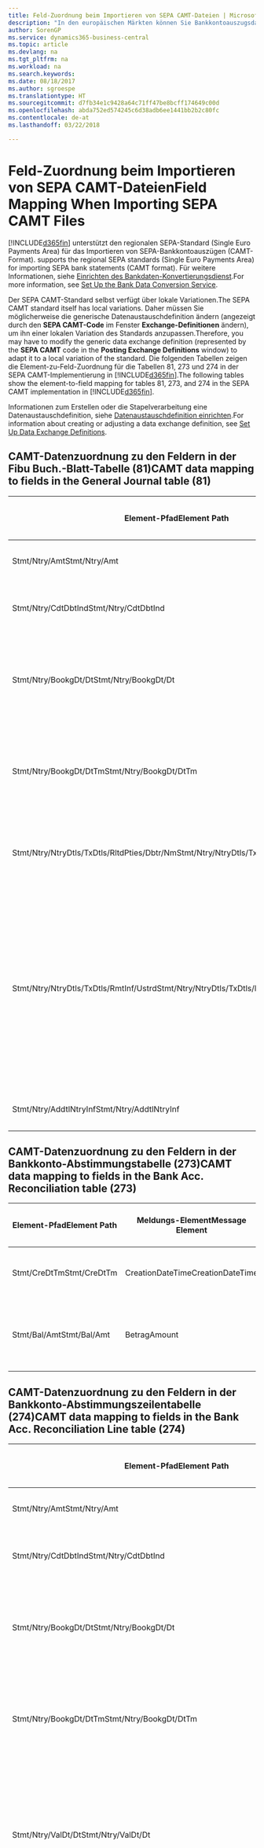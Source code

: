 ```yaml
---
title: Feld-Zuordnung beim Importieren von SEPA CAMT-Dateien | Microsoft Docs
description: "In den europäischen Märkten können Sie Bankkontoauszugsdateien in den regionalen SEPA-Standards  (einzelner Eurozahlungs-Bereich) importieren."
author: SorenGP
ms.service: dynamics365-business-central
ms.topic: article
ms.devlang: na
ms.tgt_pltfrm: na
ms.workload: na
ms.search.keywords: 
ms.date: 08/18/2017
ms.author: sgroespe
ms.translationtype: HT
ms.sourcegitcommit: d7fb34e1c9428a64c71ff47be8bcff174649c00d
ms.openlocfilehash: abda752ed574245c6d38adb6ee1441bb2b2c80fc
ms.contentlocale: de-at
ms.lasthandoff: 03/22/2018

---
```

# <a name="field-mapping-when-importing-sepa-camt-files"></a><span data-ttu-id="bcfa7-103">Feld-Zuordnung beim Importieren von SEPA CAMT-Dateien</span><span class="sxs-lookup"><span data-stu-id="bcfa7-103">Field Mapping When Importing SEPA CAMT Files</span></span>
[!INCLUDE[d365fin](includes/d365fin_md.md)]<span data-ttu-id="bcfa7-104"> unterstützt den regionalen SEPA-Standard (Single Euro Payments Area) für das Importieren von SEPA-Bankkontoauszügen (CAMT-Format).</span><span class="sxs-lookup"><span data-stu-id="bcfa7-104"> supports the regional SEPA standards (Single Euro Payments Area) for importing SEPA bank statements (CAMT format).</span></span> <span data-ttu-id="bcfa7-105">Für weitere Informationen, siehe [Einrichten des Bankdaten-Konvertierungsdienst](bank-how-setup-bank-data-conversion-service.md).</span><span class="sxs-lookup"><span data-stu-id="bcfa7-105">For more information, see [Set Up the Bank Data Conversion Service](bank-how-setup-bank-data-conversion-service.md).</span></span>  

 <span data-ttu-id="bcfa7-106">Der SEPA CAMT-Standard selbst verfügt über lokale Variationen.</span><span class="sxs-lookup"><span data-stu-id="bcfa7-106">The SEPA CAMT standard itself has local variations.</span></span> <span data-ttu-id="bcfa7-107">Daher müssen Sie möglicherweise die generische Datenaustauschdefinition ändern (angezeigt durch den **SEPA CAMT-Code** im Fenster **Exchange-Definitionen** ändern), um ihn einer lokalen Variation des Standards anzupassen.</span><span class="sxs-lookup"><span data-stu-id="bcfa7-107">Therefore, you may have to modify the generic data exchange definition (represented by the **SEPA CAMT** code in the **Posting Exchange Definitions** window) to adapt it to a local variation of the standard.</span></span> <span data-ttu-id="bcfa7-108">Die folgenden Tabellen zeigen die Element-zu-Feld-Zuordnung für die Tabellen 81, 273 und 274 in der SEPA CAMT-Implementierung in [!INCLUDE[d365fin](includes/d365fin_md.md)].</span><span class="sxs-lookup"><span data-stu-id="bcfa7-108">The following tables show the element-to-field mapping for tables 81, 273, and 274 in the SEPA CAMT implementation in [!INCLUDE[d365fin](includes/d365fin_md.md)].</span></span>  

 <span data-ttu-id="bcfa7-109">Informationen zum Erstellen oder die Stapelverarbeitung eine Datenaustauschdefinition, siehe [Datenaustauschdefinition einrichten](across-how-to-set-up-data-exchange-definitions.md).</span><span class="sxs-lookup"><span data-stu-id="bcfa7-109">For information about creating or adjusting a data exchange definition, see [Set Up Data Exchange Definitions](across-how-to-set-up-data-exchange-definitions.md).</span></span>  

## <a name="camt-data-mapping-to-fields-in-the-general-journal-table-81"></a><span data-ttu-id="bcfa7-110">CAMT-Datenzuordnung zu den Feldern in der Fibu Buch.-Blatt-Tabelle (81)</span><span class="sxs-lookup"><span data-stu-id="bcfa7-110">CAMT data mapping to fields in the General Journal table (81)</span></span>  

|<span data-ttu-id="bcfa7-111">Element-Pfad</span><span class="sxs-lookup"><span data-stu-id="bcfa7-111">Element Path</span></span>|<span data-ttu-id="bcfa7-112">Meldungs-Element</span><span class="sxs-lookup"><span data-stu-id="bcfa7-112">Message Element</span></span>|<span data-ttu-id="bcfa7-113">Datentyp</span><span class="sxs-lookup"><span data-stu-id="bcfa7-113">Data Type</span></span>|<span data-ttu-id="bcfa7-114">Beschreibung</span><span class="sxs-lookup"><span data-stu-id="bcfa7-114">Description</span></span>|<span data-ttu-id="bcfa7-115">Kennzeichen mit negativem Zeichen</span><span class="sxs-lookup"><span data-stu-id="bcfa7-115">Negative-Sign Identifier</span></span>|<span data-ttu-id="bcfa7-116">Feldnr.</span><span class="sxs-lookup"><span data-stu-id="bcfa7-116">Field No.</span></span>|<span data-ttu-id="bcfa7-117">Feldname</span><span class="sxs-lookup"><span data-stu-id="bcfa7-117">Field Name</span></span>|  
|------------------|---------------------|---------------|-----------------|-------------------------------|---------------|----------------|  
|<span data-ttu-id="bcfa7-118">Stmt/Ntry/Amt</span><span class="sxs-lookup"><span data-stu-id="bcfa7-118">Stmt/Ntry/Amt</span></span>|<span data-ttu-id="bcfa7-119">Betrag</span><span class="sxs-lookup"><span data-stu-id="bcfa7-119">Amount</span></span>|<span data-ttu-id="bcfa7-120">Dezimal</span><span class="sxs-lookup"><span data-stu-id="bcfa7-120">Decimal</span></span>|<span data-ttu-id="bcfa7-121">Der Geldbetrag im Bargeldposten</span><span class="sxs-lookup"><span data-stu-id="bcfa7-121">The amount of money in the cash entry</span></span>||<span data-ttu-id="bcfa7-122">13</span><span class="sxs-lookup"><span data-stu-id="bcfa7-122">13</span></span>|<span data-ttu-id="bcfa7-123">Betrag</span><span class="sxs-lookup"><span data-stu-id="bcfa7-123">Amount</span></span>|  
|<span data-ttu-id="bcfa7-124">Stmt/Ntry/CdtDbtInd</span><span class="sxs-lookup"><span data-stu-id="bcfa7-124">Stmt/Ntry/CdtDbtInd</span></span>|<span data-ttu-id="bcfa7-125">CreditDebitIndicator</span><span class="sxs-lookup"><span data-stu-id="bcfa7-125">CreditDebitIndicator</span></span>|<span data-ttu-id="bcfa7-126">Text</span><span class="sxs-lookup"><span data-stu-id="bcfa7-126">Text</span></span>|<span data-ttu-id="bcfa7-127">Gibt an, ob der Posten ein Habenbetrag oder ein Sollposten ist</span><span class="sxs-lookup"><span data-stu-id="bcfa7-127">Indicates whether the entry is a credit or a debit entry</span></span>|<span data-ttu-id="bcfa7-128">DBIT</span><span class="sxs-lookup"><span data-stu-id="bcfa7-128">DBIT</span></span>|<span data-ttu-id="bcfa7-129">13</span><span class="sxs-lookup"><span data-stu-id="bcfa7-129">13</span></span>|<span data-ttu-id="bcfa7-130">Betrag</span><span class="sxs-lookup"><span data-stu-id="bcfa7-130">Amount</span></span>|  
|<span data-ttu-id="bcfa7-131">Stmt/Ntry/BookgDt/Dt</span><span class="sxs-lookup"><span data-stu-id="bcfa7-131">Stmt/Ntry/BookgDt/Dt</span></span>|<span data-ttu-id="bcfa7-132">Datum</span><span class="sxs-lookup"><span data-stu-id="bcfa7-132">Date</span></span>|<span data-ttu-id="bcfa7-133">Datum</span><span class="sxs-lookup"><span data-stu-id="bcfa7-133">Date</span></span>|<span data-ttu-id="bcfa7-134">Das Datum der Buchung eines Postens auf einem Konto oder in den Büchern des Buchhaltungsservices.</span><span class="sxs-lookup"><span data-stu-id="bcfa7-134">The date when an entry is posted to an account on the account servicer's books</span></span>||<span data-ttu-id="bcfa7-135">5</span><span class="sxs-lookup"><span data-stu-id="bcfa7-135">5</span></span>|<span data-ttu-id="bcfa7-136">Buchungsdatum</span><span class="sxs-lookup"><span data-stu-id="bcfa7-136">Posting Date</span></span>|  
|<span data-ttu-id="bcfa7-137">Stmt/Ntry/BookgDt/DtTm</span><span class="sxs-lookup"><span data-stu-id="bcfa7-137">Stmt/Ntry/BookgDt/DtTm</span></span>|<span data-ttu-id="bcfa7-138">DateTime</span><span class="sxs-lookup"><span data-stu-id="bcfa7-138">DateTime</span></span>|<span data-ttu-id="bcfa7-139">DateTime</span><span class="sxs-lookup"><span data-stu-id="bcfa7-139">DateTime</span></span>|<span data-ttu-id="bcfa7-140">Das Datum und die Uhrzeit der Buchung eines Postens auf einem Konto oder in den Büchern des Buchhaltungsservices.</span><span class="sxs-lookup"><span data-stu-id="bcfa7-140">The date and time when an entry is posted to an account on the account servicer's books</span></span>||<span data-ttu-id="bcfa7-141">5</span><span class="sxs-lookup"><span data-stu-id="bcfa7-141">5</span></span>|<span data-ttu-id="bcfa7-142">Buchungsdatum</span><span class="sxs-lookup"><span data-stu-id="bcfa7-142">Posting Date</span></span>|  
|<span data-ttu-id="bcfa7-143">Stmt/Ntry/NtryDtls/TxDtls/RltdPties/Dbtr/Nm</span><span class="sxs-lookup"><span data-stu-id="bcfa7-143">Stmt/Ntry/NtryDtls/TxDtls/RltdPties/Dbtr/Nm</span></span>|<span data-ttu-id="bcfa7-144">Name</span><span class="sxs-lookup"><span data-stu-id="bcfa7-144">Name</span></span>|<span data-ttu-id="bcfa7-145">Text</span><span class="sxs-lookup"><span data-stu-id="bcfa7-145">Text</span></span>|<span data-ttu-id="bcfa7-146">Der Name der Partei, die einen Geldbetrag an das (wesentlichen) schuldet können</span><span class="sxs-lookup"><span data-stu-id="bcfa7-146">The name of the party that owes an amount of money to the (ultimate) creditor</span></span>||<span data-ttu-id="bcfa7-147">1221</span><span class="sxs-lookup"><span data-stu-id="bcfa7-147">1221</span></span>|<span data-ttu-id="bcfa7-148">Informationen Zahlender</span><span class="sxs-lookup"><span data-stu-id="bcfa7-148">Payer Information</span></span>|  
|<span data-ttu-id="bcfa7-149">Stmt/Ntry/NtryDtls/TxDtls/RmtInf/Ustrd</span><span class="sxs-lookup"><span data-stu-id="bcfa7-149">Stmt/Ntry/NtryDtls/TxDtls/RmtInf/Ustrd</span></span>|<span data-ttu-id="bcfa7-150">Unstrukturiert</span><span class="sxs-lookup"><span data-stu-id="bcfa7-150">Unstructured</span></span>|<span data-ttu-id="bcfa7-151">Text</span><span class="sxs-lookup"><span data-stu-id="bcfa7-151">Text</span></span>|<span data-ttu-id="bcfa7-152">Informationen, die angegeben werden, um Abgleichen/Abstimmung eines Postens mit den Artikeln zu aktivieren, die die Zahlung abgleichen soll, wie etwa Handelsrechnungen in einem Debitorensystem, in unstrukturierter Form.</span><span class="sxs-lookup"><span data-stu-id="bcfa7-152">Information supplied to enable the matching/reconciliation of an entry with the items that the payment is intended to settle, such as commercial invoices in an accounts-receivable system, in an unstructured form</span></span>||<span data-ttu-id="bcfa7-153">8</span><span class="sxs-lookup"><span data-stu-id="bcfa7-153">8</span></span>|<span data-ttu-id="bcfa7-154">Beschreibung</span><span class="sxs-lookup"><span data-stu-id="bcfa7-154">Description</span></span>|  
|<span data-ttu-id="bcfa7-155">Stmt/Ntry/AddtlNtryInf</span><span class="sxs-lookup"><span data-stu-id="bcfa7-155">Stmt/Ntry/AddtlNtryInf</span></span>|<span data-ttu-id="bcfa7-156">ZusätzlicheEingabeInformationen</span><span class="sxs-lookup"><span data-stu-id="bcfa7-156">AdditionalEntryInformation</span></span>|<span data-ttu-id="bcfa7-157">Text</span><span class="sxs-lookup"><span data-stu-id="bcfa7-157">Text</span></span>|<span data-ttu-id="bcfa7-158">Zusätzliche Informationen zu der Eingabe</span><span class="sxs-lookup"><span data-stu-id="bcfa7-158">Additional information about the entry</span></span>||<span data-ttu-id="bcfa7-159">1222</span><span class="sxs-lookup"><span data-stu-id="bcfa7-159">1222</span></span>|<span data-ttu-id="bcfa7-160">Transaktionsinformationen</span><span class="sxs-lookup"><span data-stu-id="bcfa7-160">Transaction Information</span></span>|  

## <a name="camt-data-mapping-to-fields-in-the-bank-acc-reconciliation-table-273"></a><span data-ttu-id="bcfa7-161">CAMT-Datenzuordnung zu den Feldern in der Bankkonto-Abstimmungstabelle (273)</span><span class="sxs-lookup"><span data-stu-id="bcfa7-161">CAMT data mapping to fields in the Bank Acc. Reconciliation table (273)</span></span>  

|<span data-ttu-id="bcfa7-162">Element-Pfad</span><span class="sxs-lookup"><span data-stu-id="bcfa7-162">Element Path</span></span>|<span data-ttu-id="bcfa7-163">Meldungs-Element</span><span class="sxs-lookup"><span data-stu-id="bcfa7-163">Message Element</span></span>|<span data-ttu-id="bcfa7-164">Datentyp</span><span class="sxs-lookup"><span data-stu-id="bcfa7-164">Data Type</span></span>|<span data-ttu-id="bcfa7-165">Beschreibung</span><span class="sxs-lookup"><span data-stu-id="bcfa7-165">Description</span></span>|<span data-ttu-id="bcfa7-166">Kennzeichen mit negativem Zeichen</span><span class="sxs-lookup"><span data-stu-id="bcfa7-166">Negative-Sign Identifier</span></span>|<span data-ttu-id="bcfa7-167">Feldnr.</span><span class="sxs-lookup"><span data-stu-id="bcfa7-167">Field No.</span></span>|<span data-ttu-id="bcfa7-168">Feldname</span><span class="sxs-lookup"><span data-stu-id="bcfa7-168">Field Name</span></span>|  
|------------------|---------------------|---------------|-----------------|-------------------------------|---------------|----------------|  
|<span data-ttu-id="bcfa7-169">Stmt/CreDtTm</span><span class="sxs-lookup"><span data-stu-id="bcfa7-169">Stmt/CreDtTm</span></span>|<span data-ttu-id="bcfa7-170">CreationDateTime</span><span class="sxs-lookup"><span data-stu-id="bcfa7-170">CreationDateTime</span></span>|<span data-ttu-id="bcfa7-171">Datum</span><span class="sxs-lookup"><span data-stu-id="bcfa7-171">Date</span></span>|<span data-ttu-id="bcfa7-172">Das Datum und die Uhrzeit der Erstellung der Nachricht.</span><span class="sxs-lookup"><span data-stu-id="bcfa7-172">The date and time when the message was created</span></span>||<span data-ttu-id="bcfa7-173">3</span><span class="sxs-lookup"><span data-stu-id="bcfa7-173">3</span></span>|<span data-ttu-id="bcfa7-174">Auszugsdatum</span><span class="sxs-lookup"><span data-stu-id="bcfa7-174">Statement Date</span></span>|  
|<span data-ttu-id="bcfa7-175">Stmt/Bal/Amt</span><span class="sxs-lookup"><span data-stu-id="bcfa7-175">Stmt/Bal/Amt</span></span>|<span data-ttu-id="bcfa7-176">Betrag</span><span class="sxs-lookup"><span data-stu-id="bcfa7-176">Amount</span></span>|<span data-ttu-id="bcfa7-177">Dezimal</span><span class="sxs-lookup"><span data-stu-id="bcfa7-177">Decimal</span></span>|<span data-ttu-id="bcfa7-178">Der Betrag, der aus den Nettobeträgen für alle Soll- und Habenposten resultiert</span><span class="sxs-lookup"><span data-stu-id="bcfa7-178">The amount resulting from the netted amounts for all debit and credit entries</span></span>||<span data-ttu-id="bcfa7-179">4</span><span class="sxs-lookup"><span data-stu-id="bcfa7-179">4</span></span>|<span data-ttu-id="bcfa7-180">Auszug Schluss-Saldo</span><span class="sxs-lookup"><span data-stu-id="bcfa7-180">Statement Ending Balance</span></span>|  

## <a name="camt-data-mapping-to-fields-in-the-bank-acc-reconciliation-line-table-274"></a><span data-ttu-id="bcfa7-181">CAMT-Datenzuordnung zu den Feldern in der Bankkonto-Abstimmungszeilentabelle (274)</span><span class="sxs-lookup"><span data-stu-id="bcfa7-181">CAMT data mapping to fields in the Bank Acc. Reconciliation Line table (274)</span></span>  

|<span data-ttu-id="bcfa7-182">Element-Pfad</span><span class="sxs-lookup"><span data-stu-id="bcfa7-182">Element Path</span></span>|<span data-ttu-id="bcfa7-183">Meldungs-Element</span><span class="sxs-lookup"><span data-stu-id="bcfa7-183">Message Element</span></span>|<span data-ttu-id="bcfa7-184">Datentyp</span><span class="sxs-lookup"><span data-stu-id="bcfa7-184">Data Type</span></span>|<span data-ttu-id="bcfa7-185">Beschreibung</span><span class="sxs-lookup"><span data-stu-id="bcfa7-185">Description</span></span>|<span data-ttu-id="bcfa7-186">Kennzeichen mit negativem Zeichen</span><span class="sxs-lookup"><span data-stu-id="bcfa7-186">Negative-Sign Identifier</span></span>|<span data-ttu-id="bcfa7-187">Feldnr.</span><span class="sxs-lookup"><span data-stu-id="bcfa7-187">Field No.</span></span>|<span data-ttu-id="bcfa7-188">Feldname</span><span class="sxs-lookup"><span data-stu-id="bcfa7-188">Field Name</span></span>|  
|------------------|---------------------|---------------|-----------------|-------------------------------|---------------|----------------|  
|<span data-ttu-id="bcfa7-189">Stmt/Ntry/Amt</span><span class="sxs-lookup"><span data-stu-id="bcfa7-189">Stmt/Ntry/Amt</span></span>|<span data-ttu-id="bcfa7-190">Betrag</span><span class="sxs-lookup"><span data-stu-id="bcfa7-190">Amount</span></span>|<span data-ttu-id="bcfa7-191">Dezimal</span><span class="sxs-lookup"><span data-stu-id="bcfa7-191">Decimal</span></span>|<span data-ttu-id="bcfa7-192">Der Geldbetrag im Bargeldposten</span><span class="sxs-lookup"><span data-stu-id="bcfa7-192">The amount of money in the cash entry</span></span>||<span data-ttu-id="bcfa7-193">7</span><span class="sxs-lookup"><span data-stu-id="bcfa7-193">7</span></span>|<span data-ttu-id="bcfa7-194">Auszugsbetrag</span><span class="sxs-lookup"><span data-stu-id="bcfa7-194">Statement Amount</span></span>|  
|<span data-ttu-id="bcfa7-195">Stmt/Ntry/CdtDbtInd</span><span class="sxs-lookup"><span data-stu-id="bcfa7-195">Stmt/Ntry/CdtDbtInd</span></span>|<span data-ttu-id="bcfa7-196">CreditDebitIndicator</span><span class="sxs-lookup"><span data-stu-id="bcfa7-196">CreditDebitIndicator</span></span>|<span data-ttu-id="bcfa7-197">Text</span><span class="sxs-lookup"><span data-stu-id="bcfa7-197">Text</span></span>|<span data-ttu-id="bcfa7-198">Gibt an, ob der Posten ein Habenbetrag oder ein Sollposten ist</span><span class="sxs-lookup"><span data-stu-id="bcfa7-198">Indicates whether the entry is a credit or a debit entry</span></span>|<span data-ttu-id="bcfa7-199">DBIT</span><span class="sxs-lookup"><span data-stu-id="bcfa7-199">DBIT</span></span>|<span data-ttu-id="bcfa7-200">7</span><span class="sxs-lookup"><span data-stu-id="bcfa7-200">7</span></span>|<span data-ttu-id="bcfa7-201">Auszugsbetrag</span><span class="sxs-lookup"><span data-stu-id="bcfa7-201">Statement Amount</span></span>|  
|<span data-ttu-id="bcfa7-202">Stmt/Ntry/BookgDt/Dt</span><span class="sxs-lookup"><span data-stu-id="bcfa7-202">Stmt/Ntry/BookgDt/Dt</span></span>|<span data-ttu-id="bcfa7-203">Datum</span><span class="sxs-lookup"><span data-stu-id="bcfa7-203">Date</span></span>|<span data-ttu-id="bcfa7-204">Datum</span><span class="sxs-lookup"><span data-stu-id="bcfa7-204">Date</span></span>|<span data-ttu-id="bcfa7-205">Das Datum der Buchung eines Postens auf einem Konto oder in den Büchern des Buchhaltungsservices.</span><span class="sxs-lookup"><span data-stu-id="bcfa7-205">The date when an entry is posted to an account on the account servicer's books</span></span>||<span data-ttu-id="bcfa7-206">5</span><span class="sxs-lookup"><span data-stu-id="bcfa7-206">5</span></span>|<span data-ttu-id="bcfa7-207">Transaktionsdatum</span><span class="sxs-lookup"><span data-stu-id="bcfa7-207">Transaction Date</span></span>|  
|<span data-ttu-id="bcfa7-208">Stmt/Ntry/BookgDt/DtTm</span><span class="sxs-lookup"><span data-stu-id="bcfa7-208">Stmt/Ntry/BookgDt/DtTm</span></span>|<span data-ttu-id="bcfa7-209">DateTime</span><span class="sxs-lookup"><span data-stu-id="bcfa7-209">DateTime</span></span>|<span data-ttu-id="bcfa7-210">DateTime</span><span class="sxs-lookup"><span data-stu-id="bcfa7-210">DateTime</span></span>|<span data-ttu-id="bcfa7-211">Das Datum und die Uhrzeit der Buchung eines Postens auf einem Konto oder in den Büchern des Buchhaltungsservices.</span><span class="sxs-lookup"><span data-stu-id="bcfa7-211">The date and time when an entry is posted to an account on the account servicer's books</span></span>||<span data-ttu-id="bcfa7-212">5</span><span class="sxs-lookup"><span data-stu-id="bcfa7-212">5</span></span>|<span data-ttu-id="bcfa7-213">Transaktionsdatum</span><span class="sxs-lookup"><span data-stu-id="bcfa7-213">Transaction Date</span></span>|  
|<span data-ttu-id="bcfa7-214">Stmt/Ntry/ValDt/Dt</span><span class="sxs-lookup"><span data-stu-id="bcfa7-214">Stmt/Ntry/ValDt/Dt</span></span>|<span data-ttu-id="bcfa7-215">Datum</span><span class="sxs-lookup"><span data-stu-id="bcfa7-215">Date</span></span>|<span data-ttu-id="bcfa7-216">Datum</span><span class="sxs-lookup"><span data-stu-id="bcfa7-216">Date</span></span>|<span data-ttu-id="bcfa7-217">Das Datum, an dem Anlagen für den Kontobesitzer im Falle eines Habenpostens verfügbar sind oder oder im Falle eines Sollpostens nicht mehr verfügbar sind.</span><span class="sxs-lookup"><span data-stu-id="bcfa7-217">The date when assets become available to the account owner in case of a credit entry, or cease to be available to the account owner in case of a debit entry</span></span>||<span data-ttu-id="bcfa7-218">12</span><span class="sxs-lookup"><span data-stu-id="bcfa7-218">12</span></span>|<span data-ttu-id="bcfa7-219">Valutadatum</span><span class="sxs-lookup"><span data-stu-id="bcfa7-219">Value Date</span></span>|  
|<span data-ttu-id="bcfa7-220">Stmt/Ntry/ValDt/DtTm</span><span class="sxs-lookup"><span data-stu-id="bcfa7-220">Stmt/Ntry/ValDt/DtTm</span></span>|<span data-ttu-id="bcfa7-221">DateTime</span><span class="sxs-lookup"><span data-stu-id="bcfa7-221">DateTime</span></span>|<span data-ttu-id="bcfa7-222">DateTime</span><span class="sxs-lookup"><span data-stu-id="bcfa7-222">DateTime</span></span>|<span data-ttu-id="bcfa7-223">Das Datum und die Uhrzeit, wenn Anlagen für den Kontobesitzer im Falle eines Habenpostens verfügbar sind oder oder im Falle eines Sollpostens nicht mehr verfügbar sind.</span><span class="sxs-lookup"><span data-stu-id="bcfa7-223">The date and time when assets become available to the account owner in case of a credit entry, or cease to be available to the account owner in case of a debit entry</span></span>||<span data-ttu-id="bcfa7-224">12</span><span class="sxs-lookup"><span data-stu-id="bcfa7-224">12</span></span>|<span data-ttu-id="bcfa7-225">Valutadatum</span><span class="sxs-lookup"><span data-stu-id="bcfa7-225">Value Date</span></span>|  
|<span data-ttu-id="bcfa7-226">Stmt/Ntry/NtryDtls/TxDtls/RltdPties/Dbtr/Nm</span><span class="sxs-lookup"><span data-stu-id="bcfa7-226">Stmt/Ntry/NtryDtls/TxDtls/RltdPties/Dbtr/Nm</span></span>|<span data-ttu-id="bcfa7-227">Name</span><span class="sxs-lookup"><span data-stu-id="bcfa7-227">Name</span></span>|<span data-ttu-id="bcfa7-228">Text</span><span class="sxs-lookup"><span data-stu-id="bcfa7-228">Text</span></span>|<span data-ttu-id="bcfa7-229">Der Name der Partei, die einen Geldbetrag an das (wesentlichen) schuldet können</span><span class="sxs-lookup"><span data-stu-id="bcfa7-229">The name of the party that owes an amount of money to the (ultimate) creditor</span></span>||<span data-ttu-id="bcfa7-230">15</span><span class="sxs-lookup"><span data-stu-id="bcfa7-230">15</span></span>|<span data-ttu-id="bcfa7-231">Informationen Zahlender</span><span class="sxs-lookup"><span data-stu-id="bcfa7-231">Payer Information</span></span>|  
|<span data-ttu-id="bcfa7-232">Stmt/Ntry/NtryDtls/TxDtls/RmtInf/Ustrd</span><span class="sxs-lookup"><span data-stu-id="bcfa7-232">Stmt/Ntry/NtryDtls/TxDtls/RmtInf/Ustrd</span></span>|<span data-ttu-id="bcfa7-233">Unstrukturiert</span><span class="sxs-lookup"><span data-stu-id="bcfa7-233">Unstructured</span></span>|<span data-ttu-id="bcfa7-234">Text</span><span class="sxs-lookup"><span data-stu-id="bcfa7-234">Text</span></span>|<span data-ttu-id="bcfa7-235">Informationen, die angegeben werden, um Abgleichen/Abstimmung eines Postens mit den Artikeln zu aktivieren, die die Zahlung abgleichen soll, wie etwa Handelsrechnungen in einem Debitorensystem, in unstrukturierter Form.</span><span class="sxs-lookup"><span data-stu-id="bcfa7-235">Information supplied to enable the matching/reconciliation of an entry with the items that the payment is intended to settle, such as commercial invoices in an accounts-receivable system, in an unstructured form</span></span>||<span data-ttu-id="bcfa7-236">6</span><span class="sxs-lookup"><span data-stu-id="bcfa7-236">6</span></span>|<span data-ttu-id="bcfa7-237">Beschreibung</span><span class="sxs-lookup"><span data-stu-id="bcfa7-237">Description</span></span>|  
|<span data-ttu-id="bcfa7-238">Stmt/Ntry/AddtlNtryInf</span><span class="sxs-lookup"><span data-stu-id="bcfa7-238">Stmt/Ntry/AddtlNtryInf</span></span>|<span data-ttu-id="bcfa7-239">ZusätzlicheEingabeInformationen</span><span class="sxs-lookup"><span data-stu-id="bcfa7-239">AdditionalEntryInformation</span></span>|<span data-ttu-id="bcfa7-240">Text</span><span class="sxs-lookup"><span data-stu-id="bcfa7-240">Text</span></span>|<span data-ttu-id="bcfa7-241">Zusätzliche Informationen zu der Eingabe</span><span class="sxs-lookup"><span data-stu-id="bcfa7-241">Additional information about the entry</span></span>||<span data-ttu-id="bcfa7-242">16</span><span class="sxs-lookup"><span data-stu-id="bcfa7-242">16</span></span>|<span data-ttu-id="bcfa7-243">Transaktionsinformationen</span><span class="sxs-lookup"><span data-stu-id="bcfa7-243">Transaction Information</span></span>|  

 <span data-ttu-id="bcfa7-244">Elemente im **Ntry**-Knoten, die in [!INCLUDE[d365fin](includes/d365fin_md.md)] importiert, aber nicht mit einem Feld verknüpft werden, werden in der **Exch.Spaltendefinition buchen**-Tabelle gespeichert.</span><span class="sxs-lookup"><span data-stu-id="bcfa7-244">Elements in the **Ntry** node that are imported into [!INCLUDE[d365fin](includes/d365fin_md.md)] but not mapped to any fields are stored in the **Posting Exch. Column Def** table.</span></span> <span data-ttu-id="bcfa7-245">Benutzer können diese Elemente **Zahlungsabstimmungsbuch.-Blatt**, **Zahlungsausgleich** und **Bankkonto Abstimmen** Fenstern anzeigen, indem sie die **Details zur Bankauszugsposition** Aktion auswählen.</span><span class="sxs-lookup"><span data-stu-id="bcfa7-245">Users can view these elements from the **Payment Reconciliation Journal**, **Payment Application**, and **Bank Acc. Reconciliation** windows by choosing the **Bank Statement Line Details** action.</span></span> <span data-ttu-id="bcfa7-246">Weitere Informationen finden Sie unter [Abstimmen von Zahlungen mithilfe der automatischen Anwendung](receivables-how-reconcile-payments-auto-application.md).</span><span class="sxs-lookup"><span data-stu-id="bcfa7-246">For more information, see [Reconcile Payments Using Automatic Application](receivables-how-reconcile-payments-auto-application.md).</span></span>  
## <a name="see-also"></a><span data-ttu-id="bcfa7-247">Siehe auch</span><span class="sxs-lookup"><span data-stu-id="bcfa7-247">See Also</span></span>  
[<span data-ttu-id="bcfa7-248">Einrichten eines Datenaustauschs</span><span class="sxs-lookup"><span data-stu-id="bcfa7-248">Setting Up Data Exchange</span></span>](across-set-up-data-exchange.md)  
[<span data-ttu-id="bcfa7-249">Daten elektronisch austauschen</span><span class="sxs-lookup"><span data-stu-id="bcfa7-249">Exchanging Data Electronically</span></span>](across-data-exchange.md)  
<span data-ttu-id="bcfa7-250">[Einrichten des Bankdaten-Konvertierungsdienst](bank-how-setup-bank-data-conversion-service.md) </span><span class="sxs-lookup"><span data-stu-id="bcfa7-250">[Set Up the Bank Data Conversion Service](bank-how-setup-bank-data-conversion-service.md) </span></span>  
[<span data-ttu-id="bcfa7-251">Verwenden von XML-Schemata zur Vorbereitung der Datenaustauschdefinitionen</span><span class="sxs-lookup"><span data-stu-id="bcfa7-251">Use XML Schemas to Prepare Data Exchange Definitions</span></span>](across-how-to-use-xml-schemas-to-prepare-data-exchange-definitions.md)  
[<span data-ttu-id="bcfa7-252">Abstimmen von Zahlungen mithilfe der automatischen Anwendung</span><span class="sxs-lookup"><span data-stu-id="bcfa7-252">Reconcile Payments Using Automatic Application</span></span>](receivables-how-reconcile-payments-auto-application.md)  

